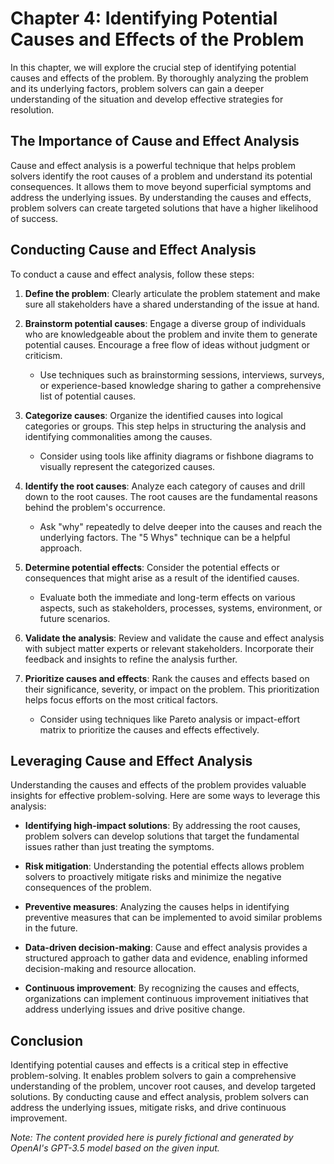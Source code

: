 Chapter 4: Identifying Potential Causes and Effects of the Problem
==================================================================

In this chapter, we will explore the crucial step of identifying potential causes and effects of the problem. By thoroughly analyzing the problem and its underlying factors, problem solvers can gain a deeper understanding of the situation and develop effective strategies for resolution.

The Importance of Cause and Effect Analysis
-------------------------------------------

Cause and effect analysis is a powerful technique that helps problem solvers identify the root causes of a problem and understand its potential consequences. It allows them to move beyond superficial symptoms and address the underlying issues. By understanding the causes and effects, problem solvers can create targeted solutions that have a higher likelihood of success.

Conducting Cause and Effect Analysis
------------------------------------

To conduct a cause and effect analysis, follow these steps:

1. **Define the problem**: Clearly articulate the problem statement and make sure all stakeholders have a shared understanding of the issue at hand.

2. **Brainstorm potential causes**: Engage a diverse group of individuals who are knowledgeable about the problem and invite them to generate potential causes. Encourage a free flow of ideas without judgment or criticism.

   * Use techniques such as brainstorming sessions, interviews, surveys, or experience-based knowledge sharing to gather a comprehensive list of potential causes.
3. **Categorize causes**: Organize the identified causes into logical categories or groups. This step helps in structuring the analysis and identifying commonalities among the causes.

   * Consider using tools like affinity diagrams or fishbone diagrams to visually represent the categorized causes.
4. **Identify the root causes**: Analyze each category of causes and drill down to the root causes. The root causes are the fundamental reasons behind the problem's occurrence.

   * Ask "why" repeatedly to delve deeper into the causes and reach the underlying factors. The "5 Whys" technique can be a helpful approach.
5. **Determine potential effects**: Consider the potential effects or consequences that might arise as a result of the identified causes.

   * Evaluate both the immediate and long-term effects on various aspects, such as stakeholders, processes, systems, environment, or future scenarios.
6. **Validate the analysis**: Review and validate the cause and effect analysis with subject matter experts or relevant stakeholders. Incorporate their feedback and insights to refine the analysis further.

7. **Prioritize causes and effects**: Rank the causes and effects based on their significance, severity, or impact on the problem. This prioritization helps focus efforts on the most critical factors.

   * Consider using techniques like Pareto analysis or impact-effort matrix to prioritize the causes and effects effectively.

Leveraging Cause and Effect Analysis
------------------------------------

Understanding the causes and effects of the problem provides valuable insights for effective problem-solving. Here are some ways to leverage this analysis:

* **Identifying high-impact solutions**: By addressing the root causes, problem solvers can develop solutions that target the fundamental issues rather than just treating the symptoms.

* **Risk mitigation**: Understanding the potential effects allows problem solvers to proactively mitigate risks and minimize the negative consequences of the problem.

* **Preventive measures**: Analyzing the causes helps in identifying preventive measures that can be implemented to avoid similar problems in the future.

* **Data-driven decision-making**: Cause and effect analysis provides a structured approach to gather data and evidence, enabling informed decision-making and resource allocation.

* **Continuous improvement**: By recognizing the causes and effects, organizations can implement continuous improvement initiatives that address underlying issues and drive positive change.

Conclusion
----------

Identifying potential causes and effects is a critical step in effective problem-solving. It enables problem solvers to gain a comprehensive understanding of the problem, uncover root causes, and develop targeted solutions. By conducting cause and effect analysis, problem solvers can address the underlying issues, mitigate risks, and drive continuous improvement.

*Note: The content provided here is purely fictional and generated by OpenAI's GPT-3.5 model based on the given input.*

